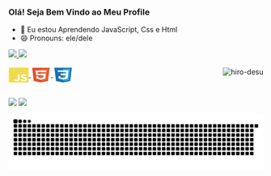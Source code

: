 ### Olá! Seja Bem Vindo ao Meu Profile

- 🌱 Eu estou Aprendendo JavaScript, Css e Html
- 😄 Pronouns: ele/dele

<div>
  <a href="https://github.com/Ferrehi">
  <img height="180em" src="https://github-readme-stats.vercel.app/api?username=Ferrehi&show_icons=true&theme=github_dark&include_all_commits=true&count_private=true"/>
  <img height="180em" src="https://github-readme-stats.vercel.app/api/top-langs/?username=Ferrehi&layout=compact&langs_count=7&theme=github_dark"/>
</div>
  
  
<div style="display: inline_block"><br>
  <img align="center" alt="Manu-Js" height="30" width="40" src="https://raw.githubusercontent.com/devicons/devicon/master/icons/javascript/javascript-plain.svg">
  <img align="center" alt="Manu-HTML" height="30" width="40" src="https://raw.githubusercontent.com/devicons/devicon/master/icons/html5/html5-original.svg">
  <img align="center" alt="Manu-CSS" height="30" width="40" src="https://raw.githubusercontent.com/devicons/devicon/master/icons/css3/css3-original.svg">
  <img align="right" alt="hiro-desu" src="https://i.giphy.com/media/3oKIPnAiaMCws8nOsE/giphy.gif">
</div>
  
  ##
 
<div> 
  <a href = "mailto:dev.rickiel@gmail.com"><img src="https://img.shields.io/badge/-Gmail-%23333?style=for-the-badge&logo=gmail&logoColor=white" target="_blank"></a>
  <a href="" target="_blank"><img src="https://img.shields.io/badge/-LinkedIn-%230077B5?style=for-the-badge&logo=linkedin&logoColor=white" target="_blank"></a> 
  
  ![Snake animation](https://github.com/Ferrehi/Ferrehi/blob/output/github-contribution-grid-snake.svg)
  
  </div>
